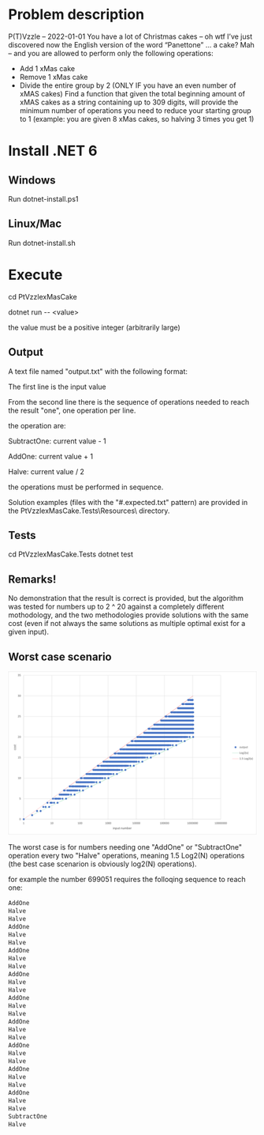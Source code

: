 # Problem description

P(T)Vzzle – 2022-01-01
You have a lot of Christmas cakes – oh wtf I’ve just discovered now the English version of the word “Panettone” … a cake? Mah – and you are allowed to perform only the following operations:
-	Add 1 xMas cake
-	Remove 1 xMas cake
-	Divide the entire group by 2 (ONLY IF you have an even number of xMAS cakes)
Find a function that given the total beginning amount of xMAS cakes as a string containing up to 309 digits, will provide the minimum number of operations you need to reduce your starting group to 1 (example: you are given 8 xMas cakes, so halving 3 times you get 1)

# Install .NET 6

## Windows
Run dotnet-install.ps1

## Linux/Mac
Run dotnet-install.sh

# Execute
cd PtVzzlexMasCake

dotnet run -- \<value\>

the value must be a positive integer (arbitrarily large)

## Output
A text file named "output.txt" with the following format:

The first line is the input value

From the second line there is the sequence of operations needed to reach the result "one",
one operation per line.

the operation are:

SubtractOne: current value - 1

AddOne: current value + 1

Halve: current value / 2

the operations must be performed in sequence.

Solution examples (files with the "#.expected.txt" pattern) are provided in the PtVzzlexMasCake.Tests\Resources\ directory.

## Tests
cd PtVzzlexMasCake.Tests
dotnet test

## Remarks!
No demonstration that the result is correct is provided, 
but the algorithm was tested for numbers up to 2 ^ 20 against a completely different mothodology, 
and the two methodologies provide solutions with the same cost 
(even if not always the same solutions as multiple optimal exist for a given input).

## Worst case scenario
![alt text](costs.png)

The worst case is for numbers needing one "AddOne" or "SubtractOne" operation every two "Halve" operations, meaning 1.5 Log2(N) operations (the best case scenarion is obviously log2(N) operations).

for example the number 699051 requires the folloqing sequence to reach one:

```
AddOne
Halve
Halve
AddOne
Halve
Halve
AddOne
Halve
Halve
AddOne
Halve
Halve
AddOne
Halve
Halve
AddOne
Halve
Halve
AddOne
Halve
Halve
AddOne
Halve
Halve
AddOne
Halve
Halve
SubtractOne
Halve
```